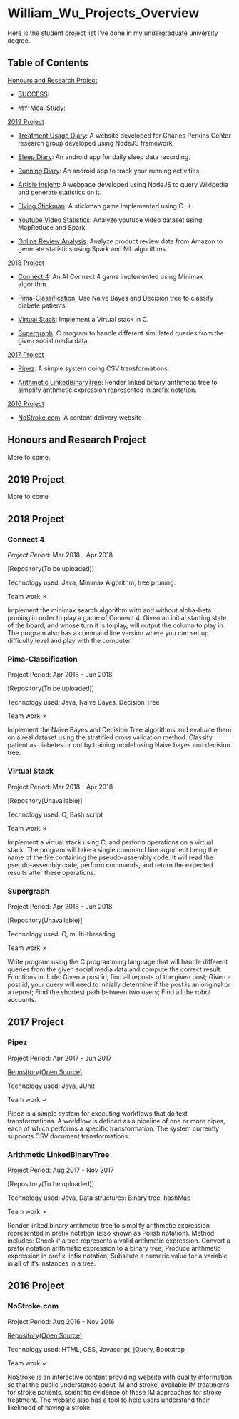 # William_Wu_Projects_Overview
Here is the student project list I've done in my undergraduate university degree.

## Table of Contents
[Honours and Research Project](#honours-and-research-project)

* [SUCCESS](#):

* [MY-Meal Study](#): 

[2019 Project](#2019-Project)

* [Treatment Usage Diary](#): A website developed for Charles Perkins Center research group developed using NodeJS framework.

* [Sleep Diary](#): An android app for daily sleep data recording.

* [Running Diary](#): An android app to track your running activities.

* [Article Insight](#): A webpage developed using NodeJS to query Wikipedia and generate statistics on it.

* [Flying Stickman](#): A stickman game implemented using C++.

* [Youtube Video Statistics](#): Analyze youtube video dataset using MapReduce and Spark.

* [Online Review Analysis](#): Analyze product review data from Amazon to generate statistics using Spark and ML algorithms.

[2018 Project](#2018-Project)

* [Connect 4](#connect-4): An AI Connect 4 game implemented using Minimax algorithm.

* [Pima-Classification](#pima-classification): Use Naive Bayes and Decision tree to classify diabete patients.

* [Virtual Stack](#virtual-stack): Implement a Virtual stack in C.

* [Supergraph](#supergraph): C program to handle different simulated queries from the given social media data.

[2017 Project](#2017-Project)

* [Pipez](#pipez): A simple system doing CSV transformations.

* [Arithmetic LinkedBinaryTree](#arithmetic-linkedBinaryTree): Render linked binary arithmetic tree to simplify arithmetic expression represented in prefix notation.

[2016 Project](#2016-Project)

* [NoStroke.com](#nostroke.com): A content delivery website.

## Honours and Research Project

More to come.

## 2019 Project

More to come

## 2018 Project

### Connect 4

*Project Period*: Mar 2018 - Apr 2018

[Repository(To be uploaded)]

Technology used: Java, Minimax Algorithm, tree pruning.

Team work:✗

Implement the minimax search algorithm with and without alpha-beta pruning in order to play a game of Connect 4. Given an initial starting state of the board, and whose turn it is to play, will output the column to play in. The program also has a command line version where you can set up difficulty level and play with the computer.

### Pima-Classification

Project Period: Apr 2018 - Jun 2018

[Repository(To be uploaded)]

Technology used: Java, Naive Bayes, Decision Tree

Team work:✗

Implement the Naïve Bayes and Decision Tree algorithms and evaluate them on a real dataset using the stratified cross validation method. Classify patient as diabetes or not by training model using Naive bayes and decision tree.

### Virtual Stack

Project Period: Mar 2018 - Apr 2018

[Repository(Unavailable)]

Technology used: C, Bash script

Team work:✗

Implement a virtual stack using C, and perform operations on a virtual stack. The program will take a single command line argument being the name of the file containing the pseudo-assembly code. It will read the pseudo-assembly code, perform commands, and return the expected results after these operations.

### Supergraph

Project Period: Apr 2018 - Jun 2018

[Repository(Unavailable)]

Technology used: C, multi-threading

Team work:✗

Write program using the C programming language that will handle different queries from the given social media data and compute the correct result. Functions include: Given a post id, find all reposts of the given post; Given a post id, your query will need to initially determine if the post is an original or a repost; Find the shortest path between two users; Find all the robot accounts.

## 2017 Project

### Pipez

Project Period: Apr 2017 - Jun 2017

[Repository(Open Source)](https://github.com/williamwu88/pipez_ENGG1805)

Technology used: Java, JUnit

Team work:✓

Pipez is a simple system for executing workflows that do text transformations. A workflow is defined as a pipeline of one or more pipes, each of which performs a specific transformation. The system currently supports CSV document transformations.

### Arithmetic LinkedBinaryTree

Project Period: Aug 2017 - Nov 2017

[Repository(To be uploaded)]

Technology used: Java, Data structures: Binary tree, hashMap

Team work:✗

Render linked binary arithmetic tree to simplify arithmetic expression represented in prefix notation (also known as Polish notation). Method includes: Check if a tree represents a valid arithmetic expression. Convert a prefix notation arithmetic expression to a binary tree; Produce arithmetic expression in prefix, infix notation; Subsitute a numeric value for a variable in all of it’s instances in a tree.


## 2016 Project

### NoStroke.com

Project Period: Aug 2016 - Nov 2016

[Repository(Open Source)](https://github.com/williamwu88/NoStroke_INFO1003)

Technology used: HTML, CSS, Javascript, jQuery, Bootstrap

Team work:✓

NoStroke is an interactive content providing website with quality information so that the public understands about IM and stroke, available IM treatments for stroke patients, scientific evidence of these IM approaches for stroke treatment. The website also has a tool to help users understand their likelihood of having a stroke.
